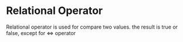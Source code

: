 # Relational Operator
Relational operator is used for compare two values. the result is true or false, except for <=> operator 
